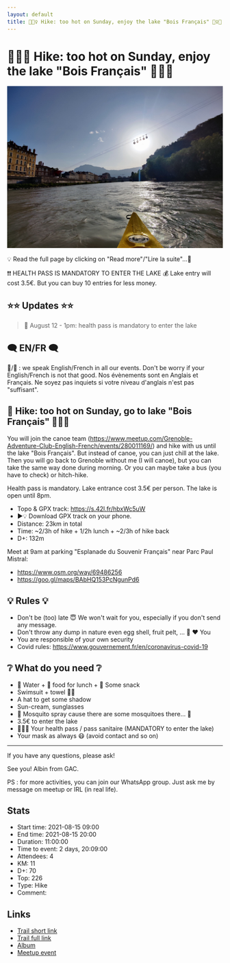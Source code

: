 ```yaml
---
layout: default
title: 🥾🏊‍♀️ Hike: too hot on Sunday, enjoy the lake "Bois Français" 🏊‍♀️🌞
---
```


# 🥾🏊‍♀️ Hike: too hot on Sunday, enjoy the lake "Bois Français" 🏊‍♀️🌞

![2021-08-15](../img/orig/2021-08-15.jpg)

💡 Read the full page by clicking on "Read more"/"Lire la suite"...💜

❗❗ HEALTH PASS IS MANDATORY TO ENTER THE LAKE
💰 Lake entry will cost 3.5€. But you can buy 10 entries for less money.

##  ⭐⭐ Updates ⭐⭐ 
> 📅 August 12 - 1pm: health pass is mandatory to enter the lake

##  🗨️ EN/FR 🗨️ 
🦅/🐓 : we speak English/French in all our events. Don't be worry if your English/French is not that good. Nos évènements sont en Anglais et Français. Ne soyez pas inquiets si votre niveau d'anglais n'est pas "suffisant".

##  🥾 Hike: too hot on Sunday, go to lake "Bois Français" 🏊‍♀️🌞 
You will join the canoe team (https://www.meetup.com/Grenoble-Adventure-Club-English-French/events/280011169/) and hike with us until the lake "Bois Français". But instead of canoe, you can just chill at the lake. Then you will go back to Grenoble without me (I will canoe), but you can take the same way done during morning. Or you can maybe take a bus (you have to check) or hitch-hike.

Health pass is mandatory. Lake entrance cost 3.5€ per person.
The lake is open until 8pm.

* Topo & GPX track: https://s.42l.fr/hbxWc5uW
* ▶💡 Download GPX track on your phone.
* Distance: 23km in total
* Time: ~2/3h of hike + 1/2h lunch + ~2/3h of hike back
* D+: 132m

Meet at 9am at parking "Esplanade du Souvenir Français" near Parc Paul Mistral:
- https://www.osm.org/way/69486256
- https://goo.gl/maps/BAbHQ153PcNgunPd6

##  💡 Rules 💡 
- Don't be (too) late 😇 We won't wait for you, especially if you don't send any message.
- Don't throw any dump in nature even egg shell, fruit pelt, ... 🌳 ❤️ You
- You are responsible of your own security
- Covid rules: https://www.gouvernement.fr/en/coronavirus-covid-19

##  ❔ What do you need ❔ 
- 🧃 Water + 🥕 food for lunch + 🍫 Some snack
- Swimsuit + towel 🏊‍♀️
- A hat to get some shadow
- Sun-cream, sunglasses
- 🦟 Mosquito spray cause there are some mosquitoes there... 🦟
- 3.5€ to enter the lake
- 🛂👩‍⚕️ Your health pass / pass sanitaire (MANDATORY to enter the lake)
- Your mask as always 😷 (avoid contact and so on)

----
If you have any questions, please ask!

See you! Albin from GAC.

PS : for more activities, you can join our WhatsApp group. Just ask me by message on meetup or IRL (in real life).

## Stats

- Start time: 2021-08-15 09:00
- End time: 2021-08-15 20:00
- Duration: 11:00:00
- Time to event: 2 days, 20:09:00
- Attendees: 4
- KM: 11
- D+: 70
- Top: 226
- Type: Hike
- Comment: 

## Links

- [Trail short link](https://s.42l.fr/hbxWc5uW)
- [Trail full link]()
- [Album](https://binnette.github.io/GacImg2021/)
- [Meetup event](https://www.meetup.com/grenoble-adventure-club-english-french/events/280070147/)
